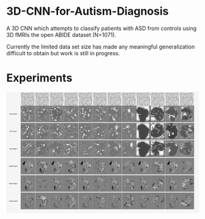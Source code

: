 # 3D-CNN-for-Autism-Diagnosis

A 3D CNN which attempts to classify patients with ASD from controls using 3D fMRIs the open ABIDE dataset (N=1071). 

Currently the limited data set size has made any meaningful generalization difficult to obtain but work is still in progress.

# Experiments
![alt tag](image_logs/data_aug_comparison.png)
